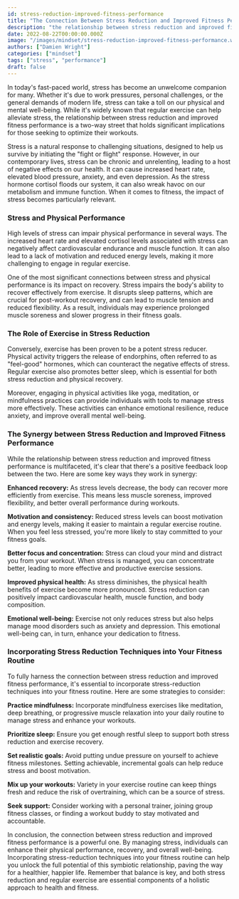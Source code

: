 ```yaml
---
id: stress-reduction-improved-fitness-performance
title: "The Connection Between Stress Reduction and Improved Fitness Performance"
description: "the relationship between stress reduction and improved fitness performance is a two-way street that holds significant implications"
date: 2022-08-22T00:00:00.000Z
image: "/images/mindset/stress-reduction-improved-fitness-performance.webp"
authors: ["Damien Wright"]
categories: ["mindset"]
tags: ["stress", "performance"]
draft: false
---
```


In today's fast-paced world, stress has become an unwelcome companion for many. Whether it's due to work pressures, personal challenges, or the general demands of modern life, stress can take a toll on our physical and mental well-being. While it's widely known that regular exercise can help alleviate stress, the relationship between stress reduction and improved fitness performance is a two-way street that holds significant implications for those seeking to optimize their workouts.

Stress is a natural response to challenging situations, designed to help us survive by initiating the "fight or flight" response. However, in our contemporary lives, stress can be chronic and unrelenting, leading to a host of negative effects on our health. It can cause increased heart rate, elevated blood pressure, anxiety, and even depression. As the stress hormone cortisol floods our system, it can also wreak havoc on our metabolism and immune function. When it comes to fitness, the impact of stress becomes particularly relevant.

### Stress and Physical Performance

High levels of stress can impair physical performance in several ways. The increased heart rate and elevated cortisol levels associated with stress can negatively affect cardiovascular endurance and muscle function. It can also lead to a lack of motivation and reduced energy levels, making it more challenging to engage in regular exercise.

One of the most significant connections between stress and physical performance is its impact on recovery. Stress impairs the body's ability to recover effectively from exercise. It disrupts sleep patterns, which are crucial for post-workout recovery, and can lead to muscle tension and reduced flexibility. As a result, individuals may experience prolonged muscle soreness and slower progress in their fitness goals.

### The Role of Exercise in Stress Reduction

Conversely, exercise has been proven to be a potent stress reducer. Physical activity triggers the release of endorphins, often referred to as "feel-good" hormones, which can counteract the negative effects of stress. Regular exercise also promotes better sleep, which is essential for both stress reduction and physical recovery.

Moreover, engaging in physical activities like yoga, meditation, or mindfulness practices can provide individuals with tools to manage stress more effectively. These activities can enhance emotional resilience, reduce anxiety, and improve overall mental well-being.

### The Synergy between Stress Reduction and Improved Fitness Performance

While the relationship between stress reduction and improved fitness performance is multifaceted, it's clear that there's a positive feedback loop between the two. Here are some key ways they work in synergy:

**Enhanced recovery:** As stress levels decrease, the body can recover more efficiently from exercise. This means less muscle soreness, improved flexibility, and better overall performance during workouts.

**Motivation and consistency:** Reduced stress levels can boost motivation and energy levels, making it easier to maintain a regular exercise routine. When you feel less stressed, you're more likely to stay committed to your fitness goals.

**Better focus and concentration:** Stress can cloud your mind and distract you from your workout. When stress is managed, you can concentrate better, leading to more effective and productive exercise sessions.

**Improved physical health:** As stress diminishes, the physical health benefits of exercise become more pronounced. Stress reduction can positively impact cardiovascular health, muscle function, and body composition.

**Emotional well-being:** Exercise not only reduces stress but also helps manage mood disorders such as anxiety and depression. This emotional well-being can, in turn, enhance your dedication to fitness.

### Incorporating Stress Reduction Techniques into Your Fitness Routine

To fully harness the connection between stress reduction and improved fitness performance, it's essential to incorporate stress-reduction techniques into your fitness routine. Here are some strategies to consider:

**Practice mindfulness:** Incorporate mindfulness exercises like meditation, deep breathing, or progressive muscle relaxation into your daily routine to manage stress and enhance your workouts.

**Prioritize sleep:** Ensure you get enough restful sleep to support both stress reduction and exercise recovery.

**Set realistic goals:** Avoid putting undue pressure on yourself to achieve fitness milestones. Setting achievable, incremental goals can help reduce stress and boost motivation.

**Mix up your workouts:** Variety in your exercise routine can keep things fresh and reduce the risk of overtraining, which can be a source of stress.

**Seek support:** Consider working with a personal trainer, joining group fitness classes, or finding a workout buddy to stay motivated and accountable.

In conclusion, the connection between stress reduction and improved fitness performance is a powerful one. By managing stress, individuals can enhance their physical performance, recovery, and overall well-being. Incorporating stress-reduction techniques into your fitness routine can help you unlock the full potential of this symbiotic relationship, paving the way for a healthier, happier life. Remember that balance is key, and both stress reduction and regular exercise are essential components of a holistic approach to health and fitness.
